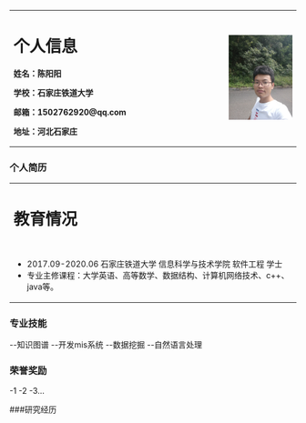 <table border="0">
  <tr>
    <td width="75%">
      <h1>个人信息</h1>
      <p><b>姓名：陈阳阳</b></p>
      <p><b>学校：石家庄铁道大学</b></p>
      <p><b>邮箱：1502762920@qq.com</b></p>
      <p><b>地址：河北石家庄</b></p>
    </td>
    <td width="25%">
      <img src="/travel.jpg" width="100%">    
    </td>
  </tr>
</table>

### 个人简历
<table border="0">
  <tr>
    <td width="75%">
      <h1>教育情况</h1><br/>
      <ul>
        <li>2017.09-2020.06     石家庄铁道大学     信息科学与技术学院          软件工程        学士 </li>
        <li>专业主修课程：大学英语、高等数学、数据结构、计算机网络技术、c++、java等。</li>
      </ul>
    </td>
  </tr>
</table>

### 专业技能
--知识图谱
--开发mis系统
--数据挖掘
--自然语言处理


### 荣誉奖励
-1
-2
-3...

###研究经历

















